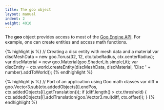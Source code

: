 ```yaml
---
title: The goo object
layout: manual
indent: 2
weight: 4010
---
```

The <strong>goo </strong>object provides access to most of the <a href="http://code.gooengine.com/latest/docs/" target="_blank">Goo Engine API</a>. For example, one can create entities and access math functions.

{% highlight js %}
// Creating a disc entity with mesh data and a material
var discMeshData = new goo.Torus(32, 12, ctx.tubeRadius, ctx.centerRadius);
var discMaterial = new goo.Material(goo.ShaderLib.simpleLit);
var discEntity = ctx.world.createEntity(discMeshData, discMaterial, 'Disc ' + number).addToWorld();
{% endhighlight %}


{% highlight js %}
// Part of an application using Goo math classes
var diff = goo.Vector3.sub(ctx.addedObjects[i].endPos, ctx.addedObjects[i].getTranslation());
if (diff.length() > ctx.threshold) {
	ctx.addedObjects[i].addTranslation(goo.Vector3.mul(diff, ctx.offset));
}
{% endhighlight %}
